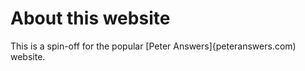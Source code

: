 # About this website

This is a spin-off for the popular [Peter Answers]{peteranswers.com) website. 

